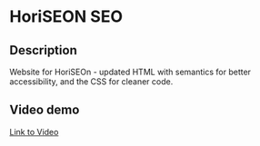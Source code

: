 # HoriSEON SEO

Description
-
Website for HoriSEOn - updated HTML with semantics for better accessibility, and the CSS for cleaner code.

Video demo
-
[Link to Video](https://drive.google.com/file/d/17wDLnjO9GhjnEsHIDqgJSFt0pErND5it/view)

